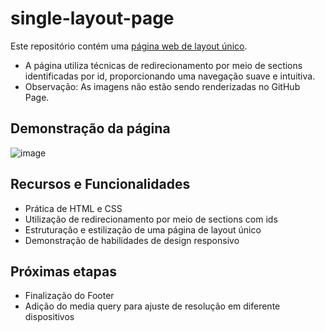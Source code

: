 # single-layout-page
Este repositório contém uma [página web de layout único](https://samuel-almeida-dev.github.io/single-layout-page/).
- A página utiliza técnicas de redirecionamento por meio de sections identificadas por id, proporcionando uma navegação suave e intuitiva.   
- Observação: As imagens não estão sendo renderizadas no GitHub Page.

## Demonstração da página
![image](https://github.com/samuel-almeida-dev/single-layout-page/assets/130515347/b6fd13bf-84b0-4345-976f-89f805a1fb0b)


## Recursos e Funcionalidades  
- Prática de HTML e CSS
-  Utilização de redirecionamento por meio de sections com ids
- Estruturação e estilização de uma página de layout único
- Demonstração de habilidades de design responsivo

## Próximas etapas
- Finalização do Footer
- Adição do media query para ajuste de resolução em diferente dispositivos
